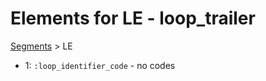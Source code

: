 # Elements for LE - loop_trailer
[Segments](../segments.md) > LE
* 1: `:loop_identifier_code` - no codes
